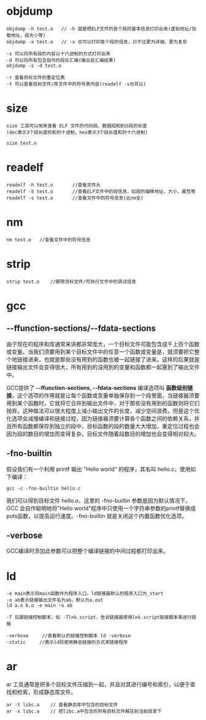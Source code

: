 # objdump
```
objdump -h test.o   // -h 就是把ELF文件的各个段的基本信息打印出来(虚拟地址/加载地址，段大小等)
objdump -x test.o   // -x 也可以打印各个段的信息，只不过更为详细，更为复杂

-s 可以将所有段的内容以十六进制的方式打印出来
-d 可以将所有包含指令的段反汇编(输出反汇编结果)
objdump -s -d test.o

-r 查看目标文件的重定位表
-t 可以查看目标文件/库文件中的符号表内容(readelf -s也可以)
```

# size
```
size 工具可以用来查看 ELF 文件的代码段、数据段和BSS段的长度
(dec表示3个段长度的和的十进制，hex表示3个段长度和的十六进制)

size test.o
```

# readelf
```
readelf -h test.o       //查看文件头
readelf -S test.o       //查看ELF文件中的段信息，如段的偏移地址，大小，属性等
readelf -s test.o       //查看文件中的符号信息(比nm全)
```

# nm
```
nm test.o   //查看文件中的符号信息
```

# strip
```
strip test.o    //删除目标文件/可执行文件中的调试信息
```

# gcc
## --ffunction-sections/--fdata-sections
由于现在的程序和库通常来讲都非常庞大，一个目标文件可能包含成千上百个函数或变量。当我们须要用到某个目标文件中的任意一个函数或变量是，就须要把它整个地链接进来，也就是那些没有用到的函数也被一起链接了进来。这样的后果就是链接输出文件会变得很大，所有用到的没用到的变量和函数都一起塞到了输出文件中。

GCC提供了 **\-\-ffunction-sections, \-\-fdata-sections** 编译选项叫 **函数级别链接**，这个选项的作用就是让每个函数或变量单独保存到一个段里面，当链接器须要用到某个函数时，它就将它合并到输出文件中，对于那些没有用到的函数则将它们抛弃。这种做法可以很大程度上减小输出文件的长度，减少空间浪费。但是这个优化选项会减慢编译和链接过程，因为链接器须要计算各个函数之间的依赖关系，并且所有函数都保存到独立的段中，目标函数的段的数量大大增加，重定位过程也会因为段的数目的增加而变得复杂，目标文件随着段数目的增加也会变得相对较大。

## -fno-builtin
假设我们有一个利用 printf 输出 "Hello world" 的程序，其名叫 hello.c，使用如下编译：

```
gcc -c -fno-builtin hello.c
```

我们可以得到目标文件 hello.o，这里的 -fno-builtin 参数是因为默认情况下，GCC 会自作聪明地将"Hello world"程序中只使用一个字符串参数的printf替换成puts函数，以提高运行速度。-fno-builtin 就是关闭这个内置函数优化选项。

## -verbose
GCC编译时添加此参数可以把整个编译链接的中间过程都打印出来。

# ld
```
-e main表示将main函数作为程序入口，ld链接器默认的程序入口为_start
-o ab表示链接输出文件名为ab，默认为a.out
ld a.o b.o -e main -o ab

-T 后跟链接控制脚本，如 -Tlnk.script，告诉链接器使用lnk.script链接脚本来进行链接

-verbose     //查看默认的链接控制脚本 ld -verbose
-static     //表示ld将使用静态链接的方式来链接程序
```

# ar

ar 工具通常是把多个目标文件压缩到一起，并且对其进行编号和索引，以便于查找和检索，形成静态库文件。

```
ar -t libc.a    // 查看静态库中包含的目标文件
ar -x libc.a    // 把libc.a中包含的所有目标文件解压到当前目录下
```